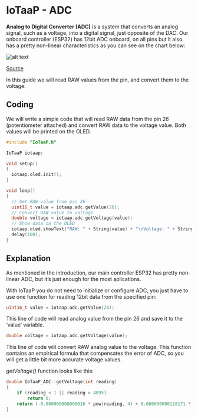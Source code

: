 # IoTaaP - ADC

**Analog to Digital Converter (ADC)** is a system that converts an analog signal, such as a voltage, into a digital signal, just opposite of the DAC. Our onboard controller (ESP32) has 12bit ADC onboard, on all pins but it also has a pretty non-linear characteristics as you can see on the chart below:

![alt text](https://files.iotaap.io/assets/iotaap-tutorials/iotaap-adc/ADC-non-linear-ESP32.png"ADC-non-linear-ESP32") 

[Source](https://github.com/espressif/arduino-esp32/issues/92)

In this guide we will read RAW values from the pin, and convert them to the voltage.

## Coding

We will write a simple code that will read RAW data from the pin 26 (potentiometer attached) and convert RAW data to the voltage value. Both values will be printed on the OLED.

```cpp
#include "IoTaaP.h"

IoTaaP iotaap;

void setup()
{
  iotaap.oled.init();
}

void loop()
{
  // Get RAW value from pin 26
  uint16_t value = iotaap.adc.getValue(26);
  // Convert RAW value to voltage
  double voltage = iotaap.adc.getVoltage(value);
  // Show data on the OLED
  iotaap.oled.showText("RAW: " + String(value) + "\nVoltage: " + String(voltage));
  delay(100);
}
```
## Explanation

As mentioned in the introduction, our main controller ESP32 has pretty non-linear ADC, but it’s just enough for the most aplications.

With IoTaaP you do not need to initialize or configure ADC, you just have to use one function for reading 12bit data from the specified pin:

```cpp
uint16_t value = iotaap.adc.getValue(26);
```
This line of code will read analog value from the pin 26 and save it to the ‘value’ variable.
```cpp
double voltage = iotaap.adc.getVoltage(value);
```
This line of code will convert RAW analog value to the voltage. This function contains an empirical formula that compensates the error of ADC, so you will get a little bit more accurate voltage values.

_getVoltage()_ function looks like this:
```cpp
double IoTaaP_ADC::getVoltage(int reading)
{
    if (reading < 1 || reading > 4095)
        return 0;
    return (-0.000000000000016 * pow(reading, 4) + 0.000000000118171 * pow(reading, 3) - 0.000000301211691 * pow(reading, 2) + 0.001109019271794 * reading + 0.034143524634089);
}
```